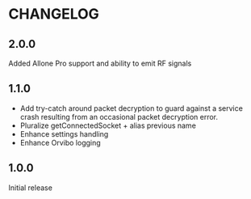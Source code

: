# CHANGELOG

## 2.0.0

Added Allone Pro support and ability to emit RF signals

## 1.1.0

* Add try-catch around packet decryption to guard against a service crash resulting from an occasional packet decryption error.
* Pluralize getConnectedSocket + alias previous name
* Enhance settings handling
* Enhance Orvibo logging

## 1.0.0

Initial release
